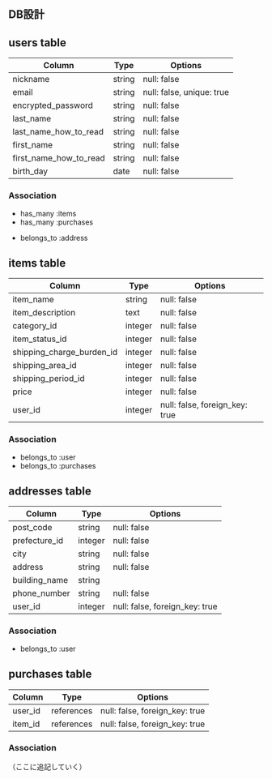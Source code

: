 ## DB設計

## users table

| Column                 | Type   | Options                   |
| ---------------------- | ------ | ------------------------- |
| nickname               | string | null: false               |
| email                  | string | null: false, unique: true |
| encrypted_password     | string | null: false               |
| last_name              | string | null: false               |
| last_name_how_to_read  | string | null: false               |
| first_name             | string | null: false               |
| first_name_how_to_read | string | null: false               |
| birth_day              | date   | null: false               |

### Association
* has_many :items
* has_many :purchases
- belongs_to :address


## items table

| Column                    | Type    | Options                        |
| ------------------------- | ------- | ------------------------------ |
| item_name                 | string  | null: false                    |
| item_description          | text    | null: false                    |
| category_id               | integer | null: false                    |
| item_status_id            | integer | null: false                    |
| shipping_charge_burden_id | integer | null: false                    |
| shipping_area_id          | integer | null: false                    |
| shipping_period_id        | integer | null: false                    |
| price                     | integer | null: false                    |
| user_id                   | integer | null: false, foreign_key: true |

### Association
 - belongs_to :user
 - belongs_to :purchases


## addresses table

| Column                 | Type    | Options                        |
| ---------------------- | ------- | ------------------------------ |
| post_code              | string  | null: false                    |
| prefecture_id          | integer | null: false                    |
| city                   | string  | null: false                    |
| address                | string  | null: false                    |
| building_name          | string  |                                |
| phone_number           | string  | null: false                    |
| user_id                | integer | null: false, foreign_key: true |

### Association
- belongs_to :user

## purchases table
| Column  | Type       | Options                        |
| ------  | ---------- | ------------------------------ |
| user_id | references | null: false, foreign_key: true |
| item_id | references | null: false, foreign_key: true |

### Association
（ここに追記していく）

<!-- ##フリマアプリ

users テーブル
・nickname(ニックネーム)
・email(Eメール)
・encrypted_password(パスワード)
・last_name(名字)
・last_name_how_to_read(名字フリガナ)
・first_name(名前)
・first_name_how_to_read(名前フリガナ)
・birth_day(生年月日)


items テーブル
・image(商品画像) active_storage
・item_name(商品名)
・item_description(商品説明
・category(カテゴリー)
・item_status(商品の状態)
・shipping_charge_burden(配送料負担)
・shipping_area(発送元の地域)
・shipping_period(発送までの日数)
・price
・user_id


comments テーブル
・text
・user_id
・item_id


addresses テーブル
・post_code
・prefectures(都道府県)
・city(市)
・address(住所)
・user_id 

cade テーブル
・card_number
・expiration_date
・security_code

-->
